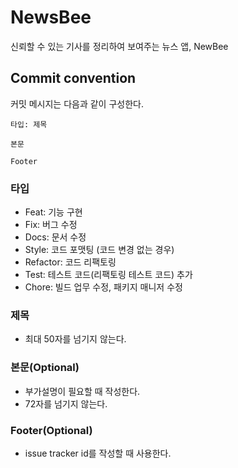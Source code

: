 # NewsBee
신뢰할 수 있는 기사를 정리하여 보여주는 뉴스 앱, NewBee


## Commit convention

커밋 메시지는 다음과 같이 구성한다.

```
타입: 제목

본문

Footer
```


### 타입

- Feat:     기능 구현
- Fix:      버그 수정
- Docs:     문서 수정
- Style:    코드 포맷팅 (코드 변경 없는 경우)
- Refactor: 코드 리팩토링
- Test:     테스트 코드(리팩토링 테스트 코드) 추가
- Chore:    빌드 업무 수정, 패키지 매니저 수정

### 제목

- 최대 50자를 넘기지 않는다.

### 본문(Optional)

- 부가설명이 필요할 때 작성한다.
- 72자를 넘기지 않는다.

### Footer(Optional)

- issue tracker id를 작성할 때 사용한다.
